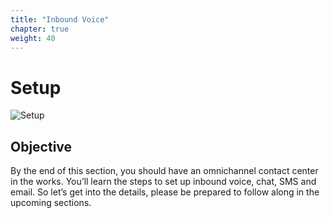 ```yaml
---
title: "Inbound Voice"
chapter: true
weight: 40
---
```

# Setup
![Setup](/images/setup1.jpg)
## Objective

By the end of this section, you should have an omnichannel contact center in the works. You’ll learn the steps to set up inbound voice, chat, SMS and email. So let’s get into the details, please be prepared to follow along in the upcoming sections.